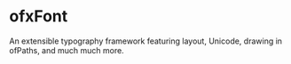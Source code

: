 ofxFont
=======

An extensible typography framework featuring layout, Unicode, drawing in ofPaths, and much much more.